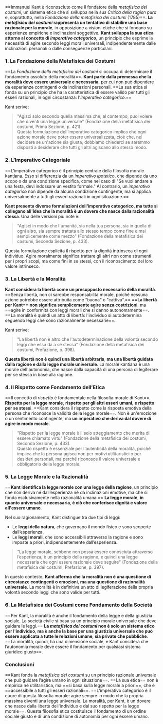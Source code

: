 ==Immanuel Kant è riconosciuto come il fondatore della _metafisica dei costumi_, un sistema etico che si sviluppa nella sua _Critica della ragion pura_ e, soprattutto, nella _Fondazione della metafisica dei costumi_ (1785)==. **La _metafisica dei costumi_ rappresenta un tentativo di stabilire una base razionale per la morale**, in opposizione a visioni etiche che si fondano su esperienze empiriche o inclinazioni soggettive. **Kant sviluppa la sua etica attorno al concetto di _imperativo categorico_**, un principio che esprime la necessità di agire secondo leggi morali universali, indipendentemente dalle inclinazioni personali o dalle conseguenze particolari.

### 1. La Fondazione della Metafisica dei Costumi

==La _Fondazione della metafisica dei costumi_ si occupa di determinare il fondamento assoluto della moralità==. **Kant parte dalla premessa che la moralità deve essere universale e necessaria**, per cui non può dipendere da esperienze contingenti o da inclinazioni personali. ==La sua etica si fonda su un principio che ha la caratteristica di essere valido per tutti gli esseri razionali, in ogni circostanza: l'_imperativo categorico_.==

Kant scrive:

> "Agisci solo secondo quella massima che, al contempo, puoi volere che diventi una legge universale" (Fondazione della metafisica dei costumi, Prima Sezione, p. 421).  
> Questa formulazione dell’imperativo categorico implica che ogni azione morale deve poter essere universalizzata, cioè che, nel decidere se un'azione sia giusta, dobbiamo chiederci se saremmo disposti a desiderare che tutti gli altri agiscano allo stesso modo.

### 2. L’Imperativo Categoriale

==L'imperativo categorico è il principio centrale della filosofia morale kantiana. Esso si differenzia da un _imperativo ipotetico_, che dipende da uno scopo o da una condizione specifica, come nel caso di "Se vuoi andare a una festa, devi indossare un vestito formale." Al contrario, un _imperativo categorico_ non dipende da alcuna condizione contingente, ma si applica universalmente a tutti gli esseri razionali in ogni situazione.==

**Kant presenta diverse formulazioni dell'imperativo categorico, ma tutte si collegano all'idea che la moralità è un dovere che nasce dalla razionalità stessa**. Una delle versioni più note è:

> "Agisci in modo che l'umanità, sia nella tua persona, sia in quella di ogni altro, sia sempre trattata allo stesso tempo come fine e mai semplicemente come mezzo" (Fondazione della metafisica dei costumi, Seconda Sezione, p. 433).

Questa formulazione esplicita il rispetto per la dignità intrinseca di ogni individuo. Agire moralmente significa trattare gli altri non come strumenti per i propri scopi, ma come fini in se stessi, con il riconoscimento del loro valore intrinseco.

### 3. La Libertà e la Moralità

**Kant considera la libertà come un presupposto necessario della moralità**. ==Senza libertà, non ci sarebbe responsabilità morale, poiché nessuna azione potrebbe essere attribuita come "buona" o "cattiva".== **==La libertà per Kant== non significa semplicemente agire senza costrizioni**, ma ==agire in conformità con leggi morali che si danno autonomamente==. ==La moralità è quindi un atto di libertà: l'individuo si autodetermina seguendo leggi che sono razionalmente necessarie==.

Kant scrive:

> "La libertà non è altro che l'autodeterminazione della volontà secondo leggi che essa dà a se stessa" (Fondazione della metafisica dei costumi, Prefazione, p. 398).

**Questa libertà non è quindi una libertà arbitraria**, **ma una libertà guidata dalla ragione e dalla legge morale universale**. La morale kantiana è una morale dell'autonomia, che nasce dalla capacità di una persona di legiferare per se stessa in base alla ragione.

### 4. Il Rispetto come Fondamento dell’Etica

==Il concetto di _rispetto_ è fondamentale nella filosofia morale di Kant==. **Rispetto per la legge morale**, **rispetto per gli altri esseri umani**, **e rispetto per se stessi**. ==Kant considera il rispetto come la risposta emotiva della persona che riconosce la validità della legge morale==. Non è un'emozione o un sentimento contingente, ma **un imperativo che deriva dal dovere di agire in modo morale**.

> "Rispetto per la legge morale è il solo atteggiamento che merita di essere chiamato virtù" (Fondazione della metafisica dei costumi, Seconda Sezione, p. 433).  
> Questo rispetto è essenziale per l'autenticità della moralità, poiché implica che la persona agisca non per motivi utilitaristici o per desideri personali, ma perché riconosce il valore universale e obbligatorio della legge morale.

### 5. La Legge Morale e la Razionalità

==**Kant identifica la legge morale con una legge della ragione**, un principio che non deriva né dall’esperienza né da inclinazioni emotive, ma che si fonda esclusivamente nella razionalità umana.== **La legge morale**, **in quanto universale e necessaria**, **è ciò che conferisce dignità e valore all'essere umano**.

Nel suo ragionamento, Kant distingue tra due tipi di leggi:

- Le **leggi della natura**, che governano il mondo fisico e sono scoperte dall’esperienza.
- Le **leggi morali**, che sono accessibili attraverso la ragione e sono imposte a priori, indipendentemente dall’esperienza.

> "La legge morale, sebbene non possa essere conosciuta attraverso l’esperienza, è un principio della ragione, e quindi una legge necessaria che ogni essere razionale deve seguire" (Fondazione della metafisica dei costumi, Prefazione, p. 397).

In questo contesto, **Kant afferma che la moralità non è una questione di circostanze contingenti o emozioni**, **ma una questione di razionalità universale**. La moralità è in definitiva un atto di legiferazione della propria volontà secondo leggi che sono valide per tutti.

### 6. La Metafisica dei Costumi come Fondamento della Società

==Per Kant, la moralità è anche il fondamento della legge e della giustizia sociale. La società civile si basa su un principio morale universale che deve guidare le leggi.== **La _metafisica dei costumi_ non è solo un sistema etico per l'individuo**, **ma è anche la base per una giustizia universale che può essere applicata a tutte le relazioni umane**, **sia private che pubbliche**. ==La moralità, quindi, ha una dimensione sociale, e Kant considera che l’autonomia morale deve essere il fondamento per qualsiasi sistema giuridico giusto==.

### Conclusioni

==Kant fonda la _metafisica dei costumi_ su un principio razionale universale che può guidare l’agire umano in ogni situazione==. ==La sua etica== non è empirica né utilitaristica, ma ==si basa sulla legge morale a priori==, che è ==accessibile a tutti gli esseri razionali==. ==L’imperativo categorico è il cuore di questa filosofia morale: agire sempre in modo che la propria massima diventi una legge universale. La moralità, per Kant, è un dovere che nasce dalla libertà dell'individuo e dal suo rispetto per la legge morale==. Questa filosofia etica costituisce il fondamento di un ordine sociale giusto e di una condizione di autonomia per ogni essere umano.